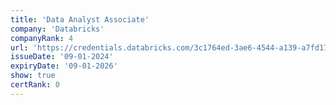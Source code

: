 ```yaml
---
title: 'Data Analyst Associate'
company: 'Databricks'
companyRank: 4
url: 'https://credentials.databricks.com/3c1764ed-3ae6-4544-a139-a7fd1733fef3'
issueDate: '09-01-2024'
expiryDate: '09-01-2026'
show: true
certRank: 0
---
```

